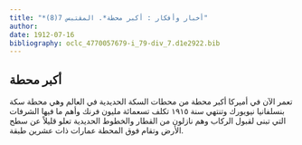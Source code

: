 ```yaml
---
title: "*أخبار وأفكار : أكبر محطة*. المقتبس 7(8)"
author: 
date: 1912-07-16
bibliography: oclc_4770057679-i_79-div_7.d1e2922.bib
---
```




##  أكبر محطة 


 تعمر الآن في أميركا أكبر محطة من محطات السكة الحديدية في العالم وهي محطة سكة   بنسلفانيا نيويورك وتنتهي سنة  ١٩١٥  تكلف  تسعمائة  مليون فرنك وأهم ما فيها الشرفات التي تبنى لقبول الركاب وهم نازلون من القطار والخطوط الحديدية تعلو قليلاً عن سطح الأرض وتقام فوق المحطة عمارات ذات  عشرين  طبقة. 
